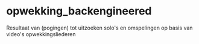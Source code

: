 # opwekking_backengineered
Resultaat van (pogingen) tot uitzoeken solo's en omspelingen op basis van video's opwekkingsliederen 
